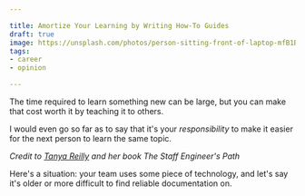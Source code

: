 ```yaml
---

title: Amortize Your Learning by Writing How-To Guides
draft: true
image: https://unsplash.com/photos/person-sitting-front-of-laptop-mfB1B1s4sMc
tags:
- career
- opinion

---
```


The time required to learn something new can be large, but you can make that cost worth it by teaching it to others.

I would even go so far as to say that it's your _responsibility_ to make it easier for the next person to learn the same topic.

_Credit to [Tanya Reilly](https://noidea.dog/) and her book The Staff Engineer's Path_

Here's a situation: your team uses some piece of technology, and let's say it's older or more difficult to find reliable documentation on.
<!--stackedit_data:
eyJoaXN0b3J5IjpbMTEyODk2Mzg0NSwtMTI4MjQwNjY1NCwtMT
YxODgyNTc4NSwtMTEwNDY4ODc2N119
-->